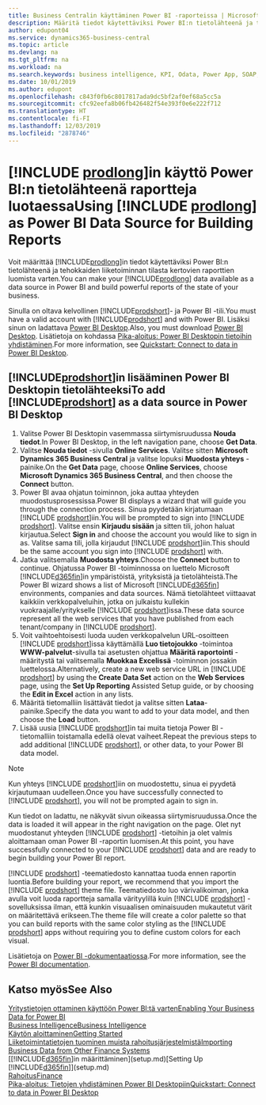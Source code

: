 ```yaml
---
title: Business Centralin käyttäminen Power BI -raporteissa | Microsoft Docs
description: Määritä tiedot käytettäviksi Power BI:n tietolähteenä ja tehokkaiden liiketoiminnan tilasta kertovien raporttien luomista varten.
author: edupont04
ms.service: dynamics365-business-central
ms.topic: article
ms.devlang: na
ms.tgt_pltfrm: na
ms.workload: na
ms.search.keywords: business intelligence, KPI, Odata, Power App, SOAP, analysis
ms.date: 10/01/2019
ms.author: edupont
ms.openlocfilehash: c843f0fb6c8017817ada9dc5bf2af0ef68a5cc5a
ms.sourcegitcommit: cfc92eefa8b06fb426482f54e393f0e6e222f712
ms.translationtype: HT
ms.contentlocale: fi-FI
ms.lasthandoff: 12/03/2019
ms.locfileid: "2878746"
---
```

# <a name="using-include-prodlongincludesprodlongmd-as-power-bi-data-source-for-building-reports"></a><span data-ttu-id="c3834-103">[!INCLUDE [prodlong](includes/prodlong.md)]in käyttö Power BI:n tietolähteenä raportteja luotaessa</span><span class="sxs-lookup"><span data-stu-id="c3834-103">Using [!INCLUDE [prodlong](includes/prodlong.md)] as Power BI Data Source for Building Reports</span></span>

<span data-ttu-id="c3834-104">Voit määrittää [!INCLUDE[prodlong](includes/prodlong.md)]in tiedot käytettäviksi Power BI:n tietolähteenä ja tehokkaiden liiketoiminnan tilasta kertovien raporttien luomista varten.</span><span class="sxs-lookup"><span data-stu-id="c3834-104">You can make your [!INCLUDE[prodlong](includes/prodlong.md)] data available as a data source in Power BI and build powerful reports of the state of your business.</span></span>  

<span data-ttu-id="c3834-105">Sinulla on oltava kelvollinen [!INCLUDE[prodshort](includes/prodshort.md)]- ja Power BI -tili.</span><span class="sxs-lookup"><span data-stu-id="c3834-105">You must have a valid account with [!INCLUDE[prodshort](includes/prodshort.md)] and with Power BI.</span></span> <span data-ttu-id="c3834-106">Lisäksi sinun on ladattava [Power BI Desktop](https://powerbi.microsoft.com/desktop/).</span><span class="sxs-lookup"><span data-stu-id="c3834-106">Also, you must download [Power BI Desktop](https://powerbi.microsoft.com/desktop/).</span></span> <span data-ttu-id="c3834-107">Lisätietoja on kohdassa [Pika-aloitus: Power BI Desktopin tietoihin yhdistäminen](/power-bi/desktop-quickstart-connect-to-data).</span><span class="sxs-lookup"><span data-stu-id="c3834-107">For more information, see [Quickstart: Connect to data in Power BI Desktop](/power-bi/desktop-quickstart-connect-to-data).</span></span>  

## <a name="to-add-includeprodshortincludesprodshortmd-as-a-data-source-in-power-bi-desktop"></a><span data-ttu-id="c3834-108">[!INCLUDE[prodshort](includes/prodshort.md)]in lisääminen Power BI Desktopin tietolähteeksi</span><span class="sxs-lookup"><span data-stu-id="c3834-108">To add [!INCLUDE[prodshort](includes/prodshort.md)] as a data source in Power BI Desktop</span></span>

1. <span data-ttu-id="c3834-109">Valitse Power BI Desktopin vasemmassa siirtymisruudussa **Nouda tiedot**.</span><span class="sxs-lookup"><span data-stu-id="c3834-109">In Power BI Desktop, in the left navigation pane, choose **Get Data**.</span></span>
2. <span data-ttu-id="c3834-110">Valitse **Nouda tiedot** -sivulla **Online Services**. Valitse sitten **Microsoft Dynamics 365 Business Central** ja valitse lopuksi **Muodosta yhteys** -painike.</span><span class="sxs-lookup"><span data-stu-id="c3834-110">On the **Get Data** page, choose **Online Services**, choose **Microsoft Dynamics 365 Business Central**, and then choose the **Connect** button.</span></span>
3. <span data-ttu-id="c3834-111">Power BI avaa ohjatun toiminnon, joka auttaa yhteyden muodostusprosessissa.</span><span class="sxs-lookup"><span data-stu-id="c3834-111">Power BI displays a wizard that will guide you through the connection process.</span></span> <span data-ttu-id="c3834-112">Sinua pyydetään kirjatumaan [!INCLUDE [prodshort](includes/prodshort.md)]iin.</span><span class="sxs-lookup"><span data-stu-id="c3834-112">You will be prompted to sign into [!INCLUDE [prodshort](includes/prodshort.md)].</span></span> <span data-ttu-id="c3834-113">Valitse ensin **Kirjaudu sisään** ja sitten tili, johon haluat kirjautua.</span><span class="sxs-lookup"><span data-stu-id="c3834-113">Select **Sign in** and choose the account you would like to sign in as.</span></span> <span data-ttu-id="c3834-114">Valitse sama tili, jolla kirjaudut [!INCLUDE [prodshort](includes/prodshort.md)]iin.</span><span class="sxs-lookup"><span data-stu-id="c3834-114">This should be the same account you sign into [!INCLUDE [prodshort](includes/prodshort.md)] with.</span></span>
4. <span data-ttu-id="c3834-115">Jatka valitsemalla **Muodosta yhteys**.</span><span class="sxs-lookup"><span data-stu-id="c3834-115">Choose the **Connect** button to continue.</span></span> <span data-ttu-id="c3834-116">Ohjatussa Power BI -toiminnossa on luettelo Microsoft [!INCLUDE[d365fin](includes/d365fin_md.md)]in ympäristöistä, yrityksistä ja tietolähteistä.</span><span class="sxs-lookup"><span data-stu-id="c3834-116">The Power BI wizard shows a list of Microsoft [!INCLUDE[d365fin](includes/d365fin_md.md)] environments, companies and data sources.</span></span> <span data-ttu-id="c3834-117">Nämä tietolähteet viittaavat kaikkiin verkkopalveluihin, jotka on julkaistu kullekin vuokraajalle/yritykselle [!INCLUDE [prodshort](includes/prodshort.md)]issa.</span><span class="sxs-lookup"><span data-stu-id="c3834-117">These data source represent all the web services that you have published from each tenant/company in [!INCLUDE [prodshort](includes/prodshort.md)].</span></span>
5. <span data-ttu-id="c3834-118">Voit vaihtoehtoisesti luoda uuden verkkopalvelun URL-osoitteen [!INCLUDE [prodshort](includes/prodshort.md)]issa käyttämällä **Luo tietojoukko** -toimintoa **WWW-palvelut**-sivulla tai asetusten ohjattua **Määritä raportointi** -määritystä tai valitsemalla **Muokkaa Excelissä** -toiminnon jossakin luettelossa.</span><span class="sxs-lookup"><span data-stu-id="c3834-118">Alternatively, create a new web service URL in [!INCLUDE [prodshort](includes/prodshort.md)] by using the **Create Data Set** action on the **Web Services** page, using the **Set Up Reporting** Assisted Setup guide, or by choosing the **Edit in Excel** action in any lists.</span></span>
6. <span data-ttu-id="c3834-119">Määritä tietomalliin lisättävät tiedot ja valitse sitten **Lataa**-painike.</span><span class="sxs-lookup"><span data-stu-id="c3834-119">Specify the data you want to add to your data model, and then choose the **Load** button.</span></span>
7. <span data-ttu-id="c3834-120">Lisää uusia [!INCLUDE [prodshort](includes/prodshort.md)]in tai muita tietoja Power BI -tietomalliin toistamalla edellä olevat vaiheet.</span><span class="sxs-lookup"><span data-stu-id="c3834-120">Repeat the previous steps to add additional [!INCLUDE [prodshort](includes/prodshort.md)], or other data, to your Power BI data model.</span></span>

> [!NOTE]  
> <span data-ttu-id="c3834-121">Kun yhteys [!INCLUDE [prodshort](includes/prodshort.md)]iin on muodostettu, sinua ei pyydetä kirjautumaan uudelleen.</span><span class="sxs-lookup"><span data-stu-id="c3834-121">Once you have successfully connected to [!INCLUDE [prodshort](includes/prodshort.md)], you will not be prompted again to sign in.</span></span>

<span data-ttu-id="c3834-122">Kun tiedot on ladattu, ne näkyvät sivun oikeassa siirtymisruudussa.</span><span class="sxs-lookup"><span data-stu-id="c3834-122">Once the data is loaded it will appear in the right navigation on the page.</span></span> <span data-ttu-id="c3834-123">Olet nyt muodostanut yhteyden [!INCLUDE [prodshort](includes/prodshort.md)] -tietoihin ja olet valmis aloittamaan oman Power BI -raportin luomisen.</span><span class="sxs-lookup"><span data-stu-id="c3834-123">At this point, you have successfully connected to your [!INCLUDE [prodshort](includes/prodshort.md)] data and are ready to begin building your Power BI report.</span></span>  

<span data-ttu-id="c3834-124">[!INCLUDE [prodshort](includes/prodshort.md)] -teematiedosto kannattaa tuoda ennen raportin luontia.</span><span class="sxs-lookup"><span data-stu-id="c3834-124">Before building your report, we recommend that you import the [!INCLUDE [prodshort](includes/prodshort.md)] theme file.</span></span>  <span data-ttu-id="c3834-125">Teematiedosto luo värivalikoiman, jonka avulla voit luoda raportteja samalla värityylillä kuin [!INCLUDE [prodshort](includes/prodshort.md)] -sovelluksissa ilman, että kunkin visuaalisen ominaisuuden mukautetut värit on määritettävä erikseen.</span><span class="sxs-lookup"><span data-stu-id="c3834-125">The theme file will create a color palette so that you can build reports with the same color styling as the [!INCLUDE [prodshort](includes/prodshort.md)] apps without requiring you to define custom colors for each visual.</span></span>

<span data-ttu-id="c3834-126">Lisätietoja on [Power BI -dokumentaatiossa](/power-bi/consumer/power-bi-consumer-landing/).</span><span class="sxs-lookup"><span data-stu-id="c3834-126">For more information, see the [Power BI documentation](/power-bi/consumer/power-bi-consumer-landing/).</span></span>

## <a name="see-also"></a><span data-ttu-id="c3834-127">Katso myös</span><span class="sxs-lookup"><span data-stu-id="c3834-127">See Also</span></span>

[<span data-ttu-id="c3834-128">Yritystietojen ottaminen käyttöön Power BI:tä varten</span><span class="sxs-lookup"><span data-stu-id="c3834-128">Enabling Your Business Data for Power BI</span></span>](admin-powerbi.md)  
[<span data-ttu-id="c3834-129">Business Intelligence</span><span class="sxs-lookup"><span data-stu-id="c3834-129">Business Intelligence</span></span>](bi.md)  
[<span data-ttu-id="c3834-130">Käytön aloittaminen</span><span class="sxs-lookup"><span data-stu-id="c3834-130">Getting Started</span></span>](product-get-started.md)  
[<span data-ttu-id="c3834-131">Liiketoimintatietojen tuominen muista rahoitusjärjestelmistä</span><span class="sxs-lookup"><span data-stu-id="c3834-131">Importing Business Data from Other Finance Systems</span></span>](across-import-data-configuration-packages.md)  
<span data-ttu-id="c3834-132">[[!INCLUDE[d365fin](includes/d365fin_md.md)]in määrittäminen](setup.md)</span><span class="sxs-lookup"><span data-stu-id="c3834-132">[Setting Up [!INCLUDE[d365fin](includes/d365fin_md.md)]](setup.md)</span></span>  
[<span data-ttu-id="c3834-133">Rahoitus</span><span class="sxs-lookup"><span data-stu-id="c3834-133">Finance</span></span>](finance.md)  
[<span data-ttu-id="c3834-134">Pika-aloitus: Tietojen yhdistäminen Power BI Desktopiin</span><span class="sxs-lookup"><span data-stu-id="c3834-134">Quickstart: Connect to data in Power BI Desktop</span></span>](/power-bi/desktop-quickstart-connect-to-data)  
